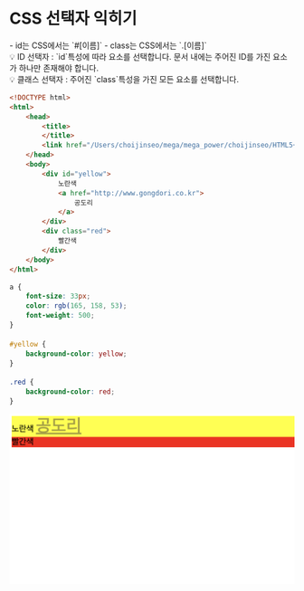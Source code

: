 <h1>CSS 선택자 익히기</h1>
- id는 CSS에서는 `#[이름]`
- class는 CSS에서는 `.[이름]`

<aside>
💡 ID 선택자 : `id`특성에 따라 요소를 선택합니다. 문서 내에는 주어진 ID를 가진 요소가 하나만 존재해야 합니다.

</aside>

<aside>
💡 클래스 선택자 : 주어진 `class`특성을 가진 모든 요소를 선택합니다.

</aside>

```html
<!DOCTYPE html>
<html>
    <head>
        <title>
        </title>
        <link href="/Users/choijinseo/mega/mega_power/choijinseo/HTML5+CSS/link test.css" rel="stylesheet">
    </head>
    <body>
        <div id="yellow">
            노란색
            <a href="http://www.gongdori.co.kr">
                공도리
            </a>
        </div>
        <div class="red">
            빨간색
        </div>
    </body>
</html>
```

```css
a {
    font-size: 33px;
    color: rgb(165, 158, 53);
    font-weight: 500;
}

#yellow {
    background-color: yellow;
}

.red {
    background-color: red;
}
```
<img src = "CSS 익히기.png">